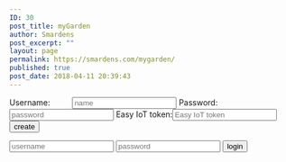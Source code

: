 ```yaml
---
ID: 30
post_title: myGarden
author: Smardens
post_excerpt: ""
layout: page
permalink: https://smardens.com/mygarden/
published: true
post_date: 2018-04-11 20:39:43
---
```

<div class="login-page">
<div class="form">
<form class="register-form">
<label>Username:          </label><input type="text" placeholder="name" />
<label>Password:           </label><input type="password" placeholder="password" />
<label>Easy IoT token:</label><input type="text" placeholder="Easy IoT token" />
<button>create</button>
</form>
<form class="login-form">
<input type="text" placeholder="username" />
<input type="password" placeholder="password" />
<button>login</button></form></div>
</div>